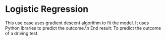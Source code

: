 # Logistic Regression
This use case uses gradient descent algorithm to fit the model. It uses Python lbraries to predict the outcome.\n
End result: To predict the outcome of a driving test.

